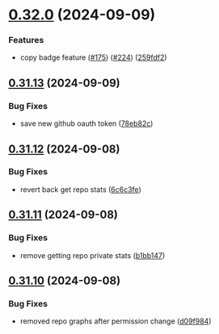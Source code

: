 # [0.32.0](https://github.com/EddieHubCommunity/HealthCheck/compare/v0.31.13...v0.32.0) (2024-09-09)


### Features

* copy badge feature ([#175](https://github.com/EddieHubCommunity/HealthCheck/issues/175)) ([#224](https://github.com/EddieHubCommunity/HealthCheck/issues/224)) ([259fdf2](https://github.com/EddieHubCommunity/HealthCheck/commit/259fdf2109b0e92d6c27c4505c21c7262b3078e2))



## [0.31.13](https://github.com/EddieHubCommunity/HealthCheck/compare/v0.31.12...v0.31.13) (2024-09-09)


### Bug Fixes

* save new github oauth token ([78eb82c](https://github.com/EddieHubCommunity/HealthCheck/commit/78eb82cbbc7ae9ee2af1a38688c288fd5391b971))



## [0.31.12](https://github.com/EddieHubCommunity/HealthCheck/compare/v0.31.11...v0.31.12) (2024-09-08)


### Bug Fixes

* revert back get repo stats ([6c6c3fe](https://github.com/EddieHubCommunity/HealthCheck/commit/6c6c3fe4752a71df81acff56f2c7ff689ea8370b))



## [0.31.11](https://github.com/EddieHubCommunity/HealthCheck/compare/v0.31.10...v0.31.11) (2024-09-08)


### Bug Fixes

* remove getting repo private stats ([b1bb147](https://github.com/EddieHubCommunity/HealthCheck/commit/b1bb147cb8461dd80f788ba3c5976e5939083d59))



## [0.31.10](https://github.com/EddieHubCommunity/HealthCheck/compare/v0.31.9...v0.31.10) (2024-09-08)


### Bug Fixes

* removed repo graphs after permission change ([d09f984](https://github.com/EddieHubCommunity/HealthCheck/commit/d09f984c6e4628e530439e7490bd1ae7d3b07f35))



